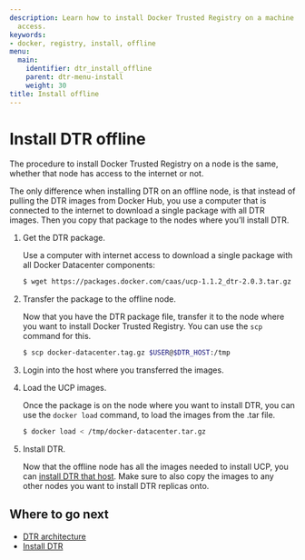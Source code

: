 ```yaml
---
description: Learn how to install Docker Trusted Registry on a machine with no internet
  access.
keywords:
- docker, registry, install, offline
menu:
  main:
    identifier: dtr_install_offline
    parent: dtr-menu-install
    weight: 30
title: Install offline
---
```


# Install DTR offline

The procedure to install Docker Trusted Registry on a node is the same,
whether that node has access to the internet or not.

The only difference when installing DTR on an offline node, is that instead
of pulling the DTR images from Docker Hub, you use a computer that is connected
to the internet to download a single package with all DTR images. Then you
copy that package to the nodes where you’ll install DTR.

1. Get the DTR package.

    Use a computer with internet access to download a single package with all
    Docker Datacenter components:

    ```bash
    $ wget https://packages.docker.com/caas/ucp-1.1.2_dtr-2.0.3.tar.gz -O docker-datacenter.tar.gz
    ```

2. Transfer the package to the offline node.

    Now that you have the DTR package file, transfer it to the node where you
    want to install Docker Trusted Registry. You can use the `scp` command
    for this.

    ```bash
    $ scp docker-datacenter.tag.gz $USER@$DTR_HOST:/tmp
    ```

3. Login into the host where you transferred the images.

4. Load the UCP images.

    Once the package is on the node where you want to install DTR, you can use
    the `docker load` command, to load the images from the .tar file.

    ```bash
    $ docker load < /tmp/docker-datacenter.tar.gz
    ```

5. Install DTR.

    Now that the offline node has all the images needed to install UCP,
    you can [install DTR that host](index.md). Make sure to
    also copy the images to any other nodes you want to install DTR
    replicas onto.


## Where to go next

* [DTR architecture](../architecture.md)
* [Install DTR](index.md)

